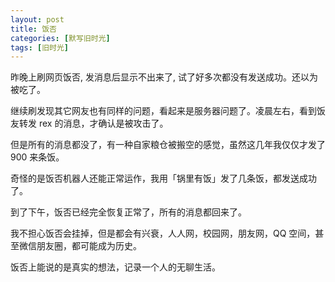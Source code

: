```yaml
---
layout: post
title: 饭否
categories: [默写旧时光]
tags: [旧时光]
---
```


昨晚上刷网页饭否, 发消息后显示不出来了, 试了好多次都没有发送成功。还以为被吃了。

继续刷发现其它网友也有同样的问题，看起来是服务器问题了。凌晨左右，看到饭友转发 rex 的消息，才确认是被攻击了。

但是所有的消息都没了，有一种自家粮仓被搬空的感觉，虽然这几年我仅仅才发了 900 来条饭。

奇怪的是饭否机器人还能正常运作，我用「锅里有饭」发了几条饭，都发送成功了。

到了下午，饭否已经完全恢复正常了，所有的消息都回来了。

我不担心饭否会挂掉，但是都会有兴衰，人人网，校园网，朋友网，QQ 空间，甚至微信朋友圈，都可能成为历史。

饭否上能说的是真实的想法，记录一个人的无聊生活。
